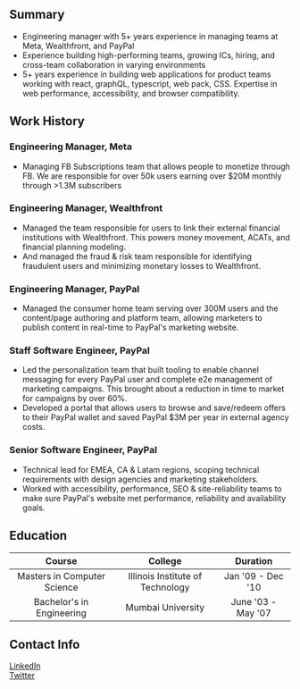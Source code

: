 ## Summary
- Engineering manager with 5+ years experience in managing teams at Meta, Wealthfront, and PayPal
- Experience building high-performing teams, growing ICs, hiring, and cross-team collaboration in varying environments
- 5+ years experience in building web applications for product teams working with react, graphQL, typescript, web pack, CSS. Expertise in web performance, accessibility, and browser compatibility.

## Work History
### Engineering Manager, Meta
- Managing FB Subscriptions team that allows people to monetize through FB. We are responsible for over 50k users earning over $20M monthly through >1.3M subscribers

### Engineering Manager, Wealthfront
- Managed the team responsible for users to link their external financial institutions with Wealthfront. This powers money movement, ACATs, and financial planning modeling.
- And managed the fraud & risk team responsible for identifying fraudulent users and minimizing monetary losses to Wealthfront.

### Engineering Manager, PayPal
- Managed the consumer home team serving over 300M users and the content/page authoring and platform team, allowing marketers to publish content in real-time to PayPal's marketing website.

### Staff Software Engineer, PayPal
- Led the personalization team that built tooling to enable channel messaging for every PayPal user and complete e2e management of marketing campaigns. This brought about a reduction in time to market for campaigns by over 60%.
- Developed a portal that allows users to browse and save/redeem offers to their PayPal wallet and saved PayPal $3M per year in external agency costs.

### Senior Software Engineer, PayPal
- Technical lead for EMEA, CA & Latam regions, scoping technical requirements with design agencies and marketing stakeholders.
- Worked with accessibility, performance, SEO & site-reliability teams to make sure PayPal's website met performance, reliability and availability goals.

## Education
| Course      | College | Duration     |
| :---:        |    :----:   |          :---: |
| Masters in Computer Science       | Illinois Institute of Technology       | Jan '09 - Dec '10   |
| Bachelor's in Engineering   | Mumbai University        | June '03 - May '07      |

## Contact Info
[LinkedIn](https://www.linkedin.com/in/hozefajodiawalla)<br>
[Twitter](https://twitter.com/hozefaj)
